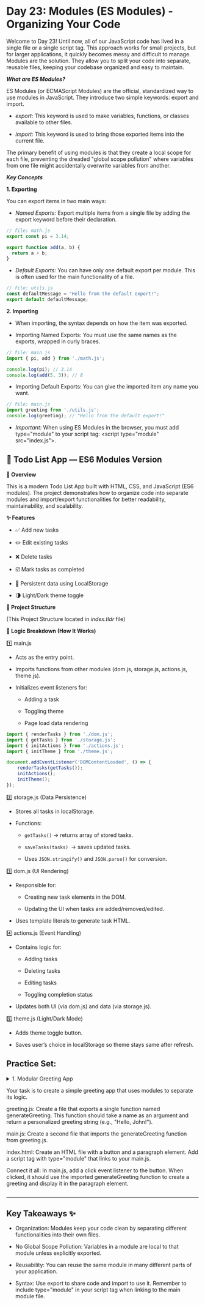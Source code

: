 # Day 23: Modules (ES Modules) - Organizing Your Code


Welcome to Day 23! Until now, all of our JavaScript code has lived in a single file or a single script tag. This approach works for small projects, but for larger applications, it quickly becomes messy and difficult to manage. Modules are the solution. They allow you to split your code into separate, reusable files, keeping your codebase organized and easy to maintain.

***What are ES Modules?***

ES Modules (or ECMAScript Modules) are the official, standardized way to use modules in JavaScript. They introduce two simple keywords: export and import.

- *export*: This keyword is used to make variables, functions, or classes available to other files.

- *import:* This keyword is used to bring those exported items into the current file.

The primary benefit of using modules is that they create a local scope for each file, preventing the dreaded "global scope pollution" where variables from one file might accidentally overwrite variables from another.

***Key Concepts***

**1. Exporting**

You can export items in two main ways:

- *Named Exports:* Export multiple items from a single file by adding the export keyword before their declaration.
```js
// file: math.js
export const pi = 3.14;

export function add(a, b) {
  return a + b;
}
```
- *Default Exports:* You can have only one default export per module. This is often used for the main functionality of a file.
```js
// file: utils.js
const defaultMessage = "Hello from the default export!";
export default defaultMessage;
```
**2. Importing**

- When importing, the syntax depends on how the item was exported.

- Importing Named Exports: You must use the same names as the exports, wrapped in curly braces.
```js
// file: main.js
import { pi, add } from './math.js';

console.log(pi); // 3.14
console.log(add(5, 3)); // 8
```
- Importing Default Exports: You can give the imported item any name you want.
```js
// file: main.js
import greeting from './utils.js';
console.log(greeting); // "Hello from the default export!"
```

- *Important:* When using ES Modules in the browser, you must add type="module" to your script tag: &lt;script type="module" src="index.js"></script>.


## 📌 Todo List App — ES6 Modules Version

**📖 Overview**

This is a modern Todo List App built with HTML, CSS, and JavaScript (ES6 modules).
The project demonstrates how to organize code into separate modules and import/export functionalities for better readability, maintainability, and scalability.

**✨ Features**

- ✅ Add new tasks

- ✏️ Edit existing tasks

- ❌ Delete tasks

- ☑️ Mark tasks as completed

- 💾 Persistent data using LocalStorage

- 🌗 Light/Dark theme toggle

**📂 Project Structure**

(This Project Structure located in *index.tldr* file)

**🧠 Logic Breakdown (How It Works)**

1️⃣ main.js

- Acts as the entry point.

- Imports functions from other modules (dom.js, storage.js, actions.js, theme.js).

- Initializes event listeners for:

  * Adding a task

   - Toggling theme

  - Page load data rendering

```js
import { renderTasks } from './dom.js';
import { getTasks } from './storage.js';
import { initActions } from './actions.js';
import { initTheme } from './theme.js';

document.addEventListener('DOMContentLoaded', () => {
    renderTasks(getTasks());
    initActions();
    initTheme();
});
```
2️⃣ storage.js (Data Persistence)

- Stores all tasks in localStorage.

- Functions:

  - `getTasks()` → returns array of stored tasks.

  - `saveTasks(tasks) `→ saves updated tasks.

  - Uses `JSON.stringify()` and `JSON.parse()` for conversion.

3️⃣ dom.js (UI Rendering)

- Responsible for:

  - Creating new task elements in the DOM.

  - Updating the UI when tasks are added/removed/edited.

- Uses template literals to generate task HTML.

4️⃣ actions.js (Event Handling)

- Contains logic for:

  - Adding tasks

  - Deleting tasks

  - Editing tasks

  - Toggling completion status

- Updates both UI (via dom.js) and data (via storage.js).

5️⃣ theme.js (Light/Dark Mode)

- Adds theme toggle button.

- Saves user’s choice in localStorage so theme stays same after refresh.


## Practice Set:

<details><summary>
1. Modular Greeting App

Your task is to create a simple greeting app that uses modules to separate its logic.

greeting.js: Create a file that exports a single function named generateGreeting. This function should take a name as an argument and return a personalized greeting string (e.g., "Hello, John!").

main.js: Create a second file that imports the generateGreeting function from greeting.js.

index.html: Create an HTML file with a button and a paragraph element. Add a script tag with type="module" that links to your main.js.

Connect it all: In main.js, add a click event listener to the button. When clicked, it should use the imported generateGreeting function to create a greeting and display it in the paragraph element.
</summary>

**solution**

This solution requires three separate files. You can create them in the same folder and open index.html in your browser to see the result.

File 1: greeting.js
```js
// greeting.js

// This file exports a single function as a named export.
export function generateGreeting(name) {
    // We use a template literal for a clean, readable string.
    return `Hello, ${name}! Welcome to the modular world.`;
}
```
File 2: main.js
```js
// main.js

// Import the named export 'generateGreeting' from the greeting.js file.
// The file extension '.js' is required.
import { generateGreeting } from './greeting.js';

// Get the DOM elements from index.html
const greetButton = document.getElementById('greetButton');
const greetingOutput = document.getElementById('greetingOutput');

// Add a click event listener to the button
greetButton.addEventListener('click', () => {
    // Get a user name (we'll use a static one for this example)
    const userName = 'Alice';

    // Use the imported function to generate the greeting
    const greetingText = generateGreeting(userName);
    
    // Display the greeting on the page
    greetingOutput.textContent = greetingText;
});
```
File 3: index.html
```html
<!DOCTYPE html>
<html lang="en">
<head>
    <meta charset="UTF-8">
    <meta name="viewport" content="width=device-width, initial-scale=1.0">
    <title>Modular Greeting App</title>
    <!-- Tailwind CSS for styling -->
    <script src="https://cdn.tailwindcss.com"></script>
    <style>
        @import url('https://fonts.googleapis.com/css2?family=Inter:wght@400;600;700&display=swap');
        body {
            font-family: 'Inter', sans-serif;
            background-color: #f3f4f6;
        }
    </style>
</head>
<body class="flex flex-col items-center justify-center min-h-screen p-4">

    <div class="bg-white p-8 rounded-2xl shadow-lg text-center max-w-sm">
        <h1 class="text-3xl font-bold mb-4">Modular App</h1>
        <p id="greetingOutput" class="text-gray-600 mb-6">Click the button to get a greeting.</p>
        <button id="greetButton" class="bg-blue-600 hover:bg-blue-700 text-white font-semibold py-2 px-6 rounded-full transition-colors duration-200">
            Say Hello
        </button>
    </div>

    <!-- This script tag is crucial. The type="module" attribute tells the browser
         that this is a module, which allows it to use import and export. -->
    <script type="module" src="./main.js"></script>

</body>
</html>
```
</details>


--- 
## Key Takeaways ✨

- Organization: Modules keep your code clean by separating different functionalities into their own files.

- No Global Scope Pollution: Variables in a module are local to that module unless explicitly exported.

- Reusability: You can reuse the same module in many different parts of your application.

- Syntax: Use export to share code and import to use it. Remember to include type="module" in your script tag when linking to the main module file.